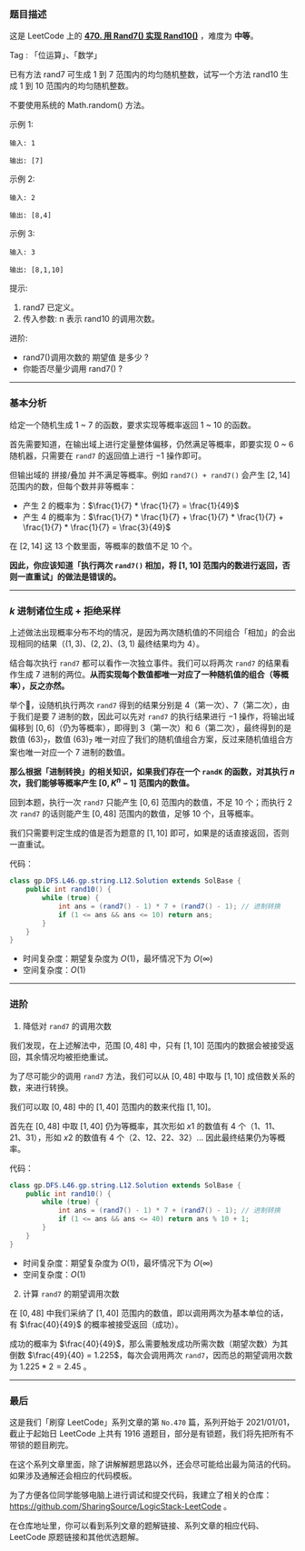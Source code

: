 ### 题目描述

这是 LeetCode 上的 **[470. 用 Rand7() 实现 Rand10()](https://leetcode-cn.com/problems/implement-rand10-using-rand7/solution/gong-shui-san-xie-k-jin-zhi-zhu-wei-shen-zmd4/)** ，难度为 **中等**。

Tag : 「位运算」、「数学」



已有方法 rand7 可生成 1 到 7 范围内的均匀随机整数，试写一个方法 rand10 生成 1 到 10 范围内的均匀随机整数。

不要使用系统的 Math.random() 方法。

示例 1:
```
输入: 1

输出: [7]
```
示例 2:
```
输入: 2

输出: [8,4]
```
示例 3:
```
输入: 3

输出: [8,1,10]
```

提示:
1. rand7 已定义。
2. 传入参数: n 表示 rand10 的调用次数。


进阶:
* rand7()调用次数的 期望值 是多少 ?
* 你能否尽量少调用 rand7() ?


---

### 基本分析

给定一个随机生成 $1$ ~ $7$ 的函数，要求实现等概率返回 $1$ ~ $10$ 的函数。

首先需要知道，在输出域上进行定量整体偏移，仍然满足等概率，即要实现 $0$ ~ $6$ 随机器，只需要在 `rand7` 的返回值上进行 $-1$ 操作即可。

但输出域的 拼接/叠加 并不满足等概率。例如 `rand7() + rand7()` 会产生 $[2, 14]$ 范围内的数，但每个数并非等概率：

* 产生 $2$ 的概率为：$\frac{1}{7} * \frac{1}{7} = \frac{1}{49}$
* 产生 $4$ 的概率为：$\frac{1}{7} * \frac{1}{7} + \frac{1}{7} * \frac{1}{7} + \frac{1}{7} * \frac{1}{7} = \frac{3}{49}$

在 $[2, 14]$ 这 $13$ 个数里面，等概率的数值不足 $10$ 个。

**因此，你应该知道「执行两次 `rand7()` 相加，将 $[1, 10]$ 范围内的数进行返回，否则一直重试」的做法是错误的。**

---

### $k$ 进制诸位生成 + 拒绝采样

上述做法出现概率分布不均的情况，是因为两次随机值的不同组合「相加」的会出现相同的结果（$(1, 3)$、$(2, 2)$、$(3, 1)$ 最终结果均为 $4$）。

结合每次执行 `rand7` 都可以看作一次独立事件。我们可以将两次 `rand7` 的结果看作生成 $7$ 进制的两位。**从而实现每个数值都唯一对应了一种随机值的组合（等概率），反之亦然。**

举个🌰，设随机执行两次 `rand7` 得到的结果分别是 $4$（第一次）、$7$（第二次），由于我们是要 $7$ 进制的数，因此可以先对 `rand7` 的执行结果进行 $-1$ 操作，将输出域偏移到 $[0, 6]$（仍为等概率），即得到 $3$（第一次）和 $6$（第二次），最终得到的是数值 $(63)_7$，数值 $(63)_7$ 唯一对应了我们的随机值组合方案，反过来随机值组合方案也唯一对应一个 $7$ 进制的数值。

**那么根据「进制转换」的相关知识，如果我们存在一个 `randK` 的函数，对其执行 $n$ 次，我们能够等概率产生 $[0, K^n - 1]$ 范围内的数值。**

回到本题，执行一次 `rand7` 只能产生 $[0, 6]$ 范围内的数值，不足 $10$ 个；而执行 $2$ 次 `rand7` 的话则能产生 $[0, 48]$ 范围内的数值，足够 $10$ 个，且等概率。

我们只需要判定生成的值是否为题意的 $[1, 10]$ 即可，如果是的话直接返回，否则一直重试。

代码：

```Java
class gp.DFS.L46.gp.string.L12.Solution extends SolBase {
    public int rand10() {
        while (true) {
            int ans = (rand7() - 1) * 7 + (rand7() - 1); // 进制转换
            if (1 <= ans && ans <= 10) return ans;
        }
    }
}
```
* 时间复杂度：期望复杂度为 $O(1)$，最坏情况下为 $O(\infty)$
* 空间复杂度：$O(1)$

---

### 进阶

1. 降低对 `rand7` 的调用次数

我们发现，在上述解法中，范围 $[0, 48]$ 中，只有 $[1, 10]$ 范围内的数据会被接受返回，其余情况均被拒绝重试。

为了尽可能少的调用 `rand7` 方法，我们可以从 $[0, 48]$ 中取与 $[1, 10]$ 成倍数关系的数，来进行转换。

我们可以取 $[0, 48]$ 中的 $[1, 40]$ 范围内的数来代指 $[1, 10]$。

首先在 $[0, 48]$ 中取 $[1, 40]$ 仍为等概率，其次形如 $x1$ 的数值有 $4$ 个（$1$、$11$、$21$、$31$），形如 $x2$ 的数值有 $4$ 个（$2$、$12$、$22$、$32$）... 因此最终结果仍为等概率。

代码：
```Java
class gp.DFS.L46.gp.string.L12.Solution extends SolBase {
    public int rand10() {
        while (true) {
            int ans = (rand7() - 1) * 7 + (rand7() - 1); // 进制转换
            if (1 <= ans && ans <= 40) return ans % 10 + 1;
        }
    }
}
```
* 时间复杂度：期望复杂度为 $O(1)$，最坏情况下为 $O(\infty)$
* 空间复杂度：$O(1)$


2.  计算 `rand7` 的期望调用次数

在 $[0, 48]$ 中我们采纳了 $[1, 40]$ 范围内的数值，即以调用两次为基本单位的话，有 $\frac{40}{49}$ 的概率被接受返回（成功）。

成功的概率为 $\frac{40}{49}$，那么需要触发成功所需次数（期望次数）为其倒数 $\frac{49}{40} = 1.225$，每次会调用两次 `rand7`，因而总的期望调用次数为 $1.225 * 2 = 2.45$ 。

---

### 最后

这是我们「刷穿 LeetCode」系列文章的第 `No.470` 篇，系列开始于 2021/01/01，截止于起始日 LeetCode 上共有 1916 道题目，部分是有锁题，我们将先把所有不带锁的题目刷完。

在这个系列文章里面，除了讲解解题思路以外，还会尽可能给出最为简洁的代码。如果涉及通解还会相应的代码模板。

为了方便各位同学能够电脑上进行调试和提交代码，我建立了相关的仓库：https://github.com/SharingSource/LogicStack-LeetCode 。

在仓库地址里，你可以看到系列文章的题解链接、系列文章的相应代码、LeetCode 原题链接和其他优选题解。

